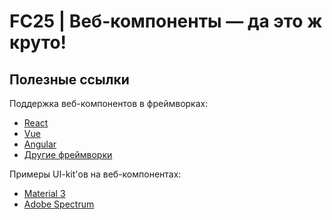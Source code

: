 # FC25 | Веб-компоненты — да это ж круто!

## Полезные ссылки

Поддержка веб-компонентов в фреймворках:
- [React](https://react.dev/reference/react-dom/components#custom-html-elements)
- [Vue](https://vuejs.org/guide/extras/web-components.html)
- [Angular](https://angular.dev/guide/elements)
- [Другие фреймворки](https://custom-elements-everywhere.com/)
  
Примеры UI-kit'ов на веб-компонентах:
- [Material 3](https://github.com/material-components/material-web)
- [Adobe Spectrum](https://github.com/adobe/spectrum-web-components)
